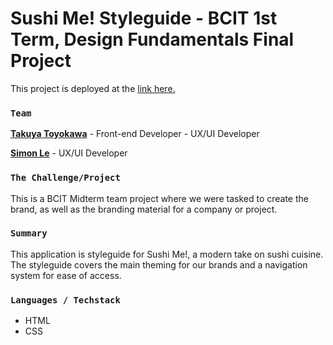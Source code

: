 # Sushi Me! Styleguide - BCIT 1st Term, Design Fundamentals Final Project

This project is deployed at the [link here.](https://takuyadev.github.io/sushimestyleguide/)

### `Team`

[**Takuya Toyokawa**](https://www.linkedin.com/in/takuya-toyokawa/) - Front-end Developer - UX/UI Developer

[**Simon Le**](https://www.linkedin.com/in/simon-le-532820183/) - UX/UI Developer

### `The Challenge/Project`

This is a BCIT Midterm team project where we were tasked to create the brand, as well as the branding material for a company or project.

### `Summary`

This application is styleguide for Sushi Me!, a modern take on sushi cuisine. The styleguide covers the main theming for our brands and a navigation system for ease of access.

### `Languages / Techstack`

- HTML
- CSS



